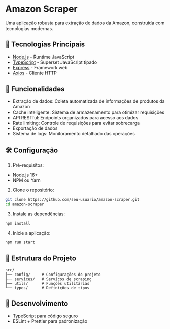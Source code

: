 # Amazon Scraper

Uma aplicação robusta para extração de dados da Amazon, construída com tecnologias modernas.

## 🚀 Tecnologias Principais

- [Node.js](~18.0.0) - Runtime JavaScript
- [TypeScript](5.0.4) - Superset JavaScript tipado
- [Express](4.18.2) - Framework web
- [Axios](1.6.2) - Cliente HTTP


## 📱 Funcionalidades

- Extração de dados: Coleta automatizada de informações de produtos da Amazon
- Cache inteligente: Sistema de armazenamento para otimizar requisições
- API RESTful: Endpoints organizados para acesso aos dados
- Rate limiting: Controle de requisições para evitar sobrecarga
- Exportação de dados
- Sistema de logs: Monitoramento detalhado das operações

## 🛠 Configuração

1. Pré-requisitos:

- Node.js 16+
- NPM ou Yarn

2. Clone o repositório:
```bash
git clone https://github.com/seu-usuario/amazon-scraper.git
cd amazon-scraper
```

3. Instale as dependências:
```bash
npm install
```
4. Inicie a aplicação:
```bash
npm run start
```

## 📁 Estrutura do Projeto

```
src/
├── config/     # Configurações do projeto
├── services/   # Serviços de scraping
├── utils/      # Funções utilitárias
└── types/      # Definições de tipos
```

## 🔧 Desenvolvimento

- TypeScript para código seguro
- ESLint + Prettier para padronização
